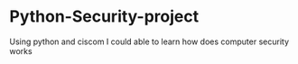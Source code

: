 # Python-Security-project
Using python and ciscom I could able to learn how does computer security works
